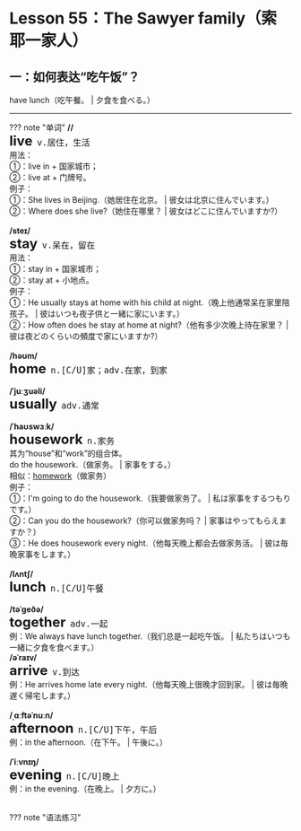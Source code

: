 # Lesson 55：The Sawyer family（索耶一家人）


## 一：如何表达“吃午饭”？

have lunch（吃午餐。 | 夕食を食べる。）













---
??? note "单词"
    **//**<br>
    <font size=5>**live**</font>&nbsp;&nbsp;<font size=4>`v.居住，生活`</font><br>
    用法：<br>
    ①：live in + 国家城市；<br>
    ②：live at + 门牌号。<br>
    例子：<br>
    ①：She lives in Beijing.（她居住在北京。 | 彼女は北京に住んでいます。）<br>
    ②：Where does she live?（她住在哪里？ | 彼女はどこに住んでいますか?）<br>
    <br>
    **/steɪ/**<br>
    <font size=5>**stay**</font>&nbsp;&nbsp;<font size=4>`v.呆在，留在`</font><br>
    用法：<br>
    ①：stay in + 国家城市；<br>
    ②：stay at + 小地点。<br>
    例子：<br>
    ①：He usually stays at home with his child at night.（晚上他通常呆在家里陪孩子。 | 彼はいつも夜子供と一緒に家にいます。）<br>
    ②：How often does he stay at home at night?（他有多少次晚上待在家里？ | 彼は夜どのくらいの頻度で家にいますか?）<br>
    <br>
    **/həʊm/**<br>
    <font size=5>**home**</font>&nbsp;&nbsp;<font size=4>`n.[C/U]家；adv.在家，到家`</font><br>
    <br>
    **/ˈjuːʒuəli/**<br>
    <font size=5>**usually**</font>&nbsp;&nbsp;<font size=4>`adv.通常`</font><br>
    <br>
    **/ˈhaʊswɜːk/**<br>
    <font size=5>**housework**</font>&nbsp;&nbsp;<font size=4>`n.家务`</font><br>
    其为“house”和“work”的组合体。<br>
    do the housework.（做家务。 | 家事をする。）<br>
    相似：[homework](./Lesson-38.md)（做家务）<br>
    例子：<br>
    ①：I'm going to do the housework.（我要做家务了。 | 私は家事をするつもりです。）<br>
    ②：Can you do the housework?（你可以做家务吗？ | 家事はやってもらえますか？）<br>
    ③：He does housework every night.（他每天晚上都会去做家务活。 | 彼は毎晩家事をします。）<br>
    <br>
    **/lʌntʃ/**<br>
    <font size=5>**lunch**</font>&nbsp;&nbsp;<font size=4>`n.[C/U]午餐`</font><br>
    <br>
    **/təˈɡeðə/**<br>
    <font size=5>**together**</font>&nbsp;&nbsp;<font size=4>`adv.一起`</font><br>
    例：We always have lunch together.（我们总是一起吃午饭。 | 私たちはいつも一緒に夕食を食べます。）
    <br>
    **/əˈraɪv/**<br>
    <font size=5>**arrive**</font>&nbsp;&nbsp;<font size=4>`v.到达`</font><br>
    例：He arrives home late every night.（他每天晚上很晚才回到家。 | 彼は毎晩遅く帰宅します。）<br>
    <br>
    **/ˌɑːftəˈnuːn/**<br>
    <font size=5>**afternoon**</font>&nbsp;&nbsp;<font size=4>`n.[C/U]下午，午后`</font><br>
    例：in the afternoon.（在下午。 | 午後に。）<br>
    <br>
    **/ˈiːvnɪŋ/**<br>
    <font size=5>**evening**</font>&nbsp;&nbsp;<font size=4>`n.[C/U]晚上`</font><br>
    例：in the evening.（在晚上。 | 夕方に。）<br>
    <br>


??? note "语法练习"





